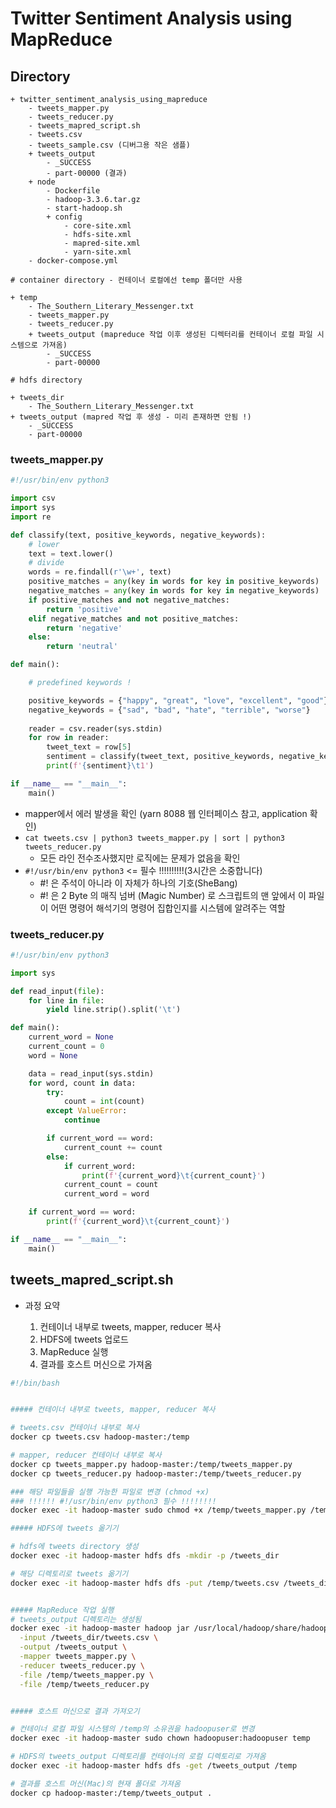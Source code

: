 # Twitter Sentiment Analysis using MapReduce

## Directory

```
+ twitter_sentiment_analysis_using_mapreduce
    - tweets_mapper.py
    - tweets_reducer.py
    - tweets_mapred_script.sh
    - tweets.csv
    - tweets_sample.csv (디버그용 작은 샘플)
    + tweets_output
        - _SUCCESS
        - part-00000 (결과)
    + node
        - Dockerfile
        - hadoop-3.3.6.tar.gz
        - start-hadoop.sh
        + config
            - core-site.xml
            - hdfs-site.xml
            - mapred-site.xml
            - yarn-site.xml
    - docker-compose.yml
```

```
# container directory - 컨테이너 로컬에선 temp 폴더만 사용

+ temp
    - The_Southern_Literary_Messenger.txt
    - tweets_mapper.py
    - tweets_reducer.py
    + tweets_output (mapreduce 작업 이후 생성된 디렉터리를 컨테이너 로컬 파일 시스템으로 가져옴)
        - _SUCCESS
        - part-00000
```

```
# hdfs directory 

+ tweets_dir
    - The_Southern_Literary_Messenger.txt
+ tweets_output (mapred 작업 후 생성 - 미리 존재하면 안됨 !)
    - _SUCCESS
    - part-00000
```

### tweets_mapper.py

```python
#!/usr/bin/env python3

import csv
import sys
import re

def classify(text, positive_keywords, negative_keywords):
    # lower
    text = text.lower()
    # divide
    words = re.findall(r'\w+', text)
    positive_matches = any(key in words for key in positive_keywords)
    negative_matches = any(key in words for key in negative_keywords)
    if positive_matches and not negative_matches:
        return 'positive'
    elif negative_matches and not positive_matches:
        return 'negative'
    else:
        return 'neutral'

def main():

    # predefined keywords !

    positive_keywords = {"happy", "great", "love", "excellent", "good"}
    negative_keywords = {"sad", "bad", "hate", "terrible", "worse"}
    
    reader = csv.reader(sys.stdin)
    for row in reader:
        tweet_text = row[5]
        sentiment = classify(tweet_text, positive_keywords, negative_keywords)
        print(f'{sentiment}\t1')

if __name__ == "__main__":
    main()
```

- mapper에서 에러 발생을 확인 (yarn 8088 웹 인터페이스 참고, application 확인)
- `cat tweets.csv | python3 tweets_mapper.py | sort | python3 tweets_reducer.py`
    - 모든 라인 전수조사했지만 로직에는 문제가 없음을 확인
- `#!/usr/bin/env python3` <= 필수 !!!!!!!!!!(3시간은 소중합니다)
    - #! 은 주석이 아니라 이 자체가 하나의 기호(SheBang)
    - #! 은 2 Byte 의 매직 넘버 (Magic Number) 로 스크립트의 맨 앞에서 이 파일이 어떤 명령어 해석기의 명령어 집합인지를 시스템에 알려주는 역할

### tweets_reducer.py

```python
#!/usr/bin/env python3

import sys

def read_input(file):
    for line in file:
        yield line.strip().split('\t')

def main():
    current_word = None
    current_count = 0
    word = None

    data = read_input(sys.stdin)
    for word, count in data:
        try:
            count = int(count)
        except ValueError:
            continue

        if current_word == word:
            current_count += count
        else:
            if current_word:
                print(f'{current_word}\t{current_count}')
            current_count = count
            current_word = word

    if current_word == word:
        print(f'{current_word}\t{current_count}')

if __name__ == "__main__":
    main()
```

## tweets_mapred_script.sh

- 과정 요약
    
    1. 컨테이너 내부로 tweets, mapper, reducer 복사
    2. HDFS에 tweets 업로드
    3. MapReduce 실행
    4. 결과를 호스트 머신으로 가져옴


```sh
#!/bin/bash


##### 컨테이너 내부로 tweets, mapper, reducer 복사

# tweets.csv 컨테이너 내부로 복사
docker cp tweets.csv hadoop-master:/temp

# mapper, reducer 컨테이너 내부로 복사
docker cp tweets_mapper.py hadoop-master:/temp/tweets_mapper.py 
docker cp tweets_reducer.py hadoop-master:/temp/tweets_reducer.py

### 해당 파일들을 실행 가능한 파일로 변경 (chmod +x)
### !!!!!! #!/usr/bin/env python3 필수 !!!!!!!!
docker exec -it hadoop-master sudo chmod +x /temp/tweets_mapper.py /temp/tweets_reducer.py

##### HDFS에 tweets 옮기기

# hdfs에 tweets directory 생성
docker exec -it hadoop-master hdfs dfs -mkdir -p /tweets_dir

# 해당 디렉토리로 tweets 옮기기
docker exec -it hadoop-master hdfs dfs -put /temp/tweets.csv /tweets_dir


##### MapReduce 작업 실행
# tweets_output 디렉토리는 생성됨
docker exec -it hadoop-master hadoop jar /usr/local/hadoop/share/hadoop/tools/lib/hadoop-streaming-3.3.6.jar \
  -input /tweets_dir/tweets.csv \
  -output /tweets_output \
  -mapper tweets_mapper.py \
  -reducer tweets_reducer.py \
  -file /temp/tweets_mapper.py \
  -file /temp/tweets_reducer.py


##### 호스트 머신으로 결과 가져오기

# 컨테이너 로컬 파일 시스템의 /temp의 소유권을 hadoopuser로 변경
docker exec -it hadoop-master sudo chown hadoopuser:hadoopuser temp

# HDFS의 tweets_output 디렉토리를 컨테이너의 로컬 디렉토리로 가져옴
docker exec -it hadoop-master hdfs dfs -get /tweets_output /temp

# 결과를 호스트 머신(Mac)의 현재 폴더로 가져옴
docker cp hadoop-master:/temp/tweets_output .
```
